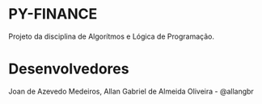 # PY-FINANCE

  Projeto da disciplina de Algorítmos e Lógica de Programação. 
  
# Desenvolvedores

Joan de Azevedo Medeiros, 
Allan Gabriel de Almeida Oliveira - @allangbr
